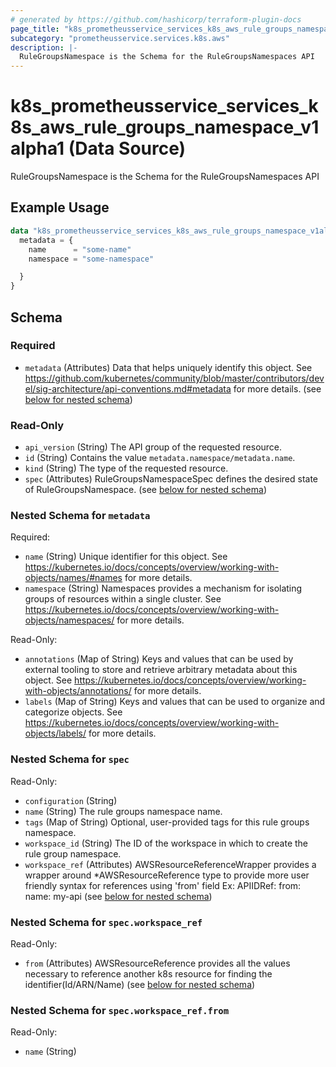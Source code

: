 ```yaml
---
# generated by https://github.com/hashicorp/terraform-plugin-docs
page_title: "k8s_prometheusservice_services_k8s_aws_rule_groups_namespace_v1alpha1 Data Source - terraform-provider-k8s"
subcategory: "prometheusservice.services.k8s.aws"
description: |-
  RuleGroupsNamespace is the Schema for the RuleGroupsNamespaces API
---
```


# k8s_prometheusservice_services_k8s_aws_rule_groups_namespace_v1alpha1 (Data Source)

RuleGroupsNamespace is the Schema for the RuleGroupsNamespaces API

## Example Usage

```terraform
data "k8s_prometheusservice_services_k8s_aws_rule_groups_namespace_v1alpha1" "example" {
  metadata = {
    name      = "some-name"
    namespace = "some-namespace"

  }
}
```

<!-- schema generated by tfplugindocs -->
## Schema

### Required

- `metadata` (Attributes) Data that helps uniquely identify this object. See https://github.com/kubernetes/community/blob/master/contributors/devel/sig-architecture/api-conventions.md#metadata for more details. (see [below for nested schema](#nestedatt--metadata))

### Read-Only

- `api_version` (String) The API group of the requested resource.
- `id` (String) Contains the value `metadata.namespace/metadata.name`.
- `kind` (String) The type of the requested resource.
- `spec` (Attributes) RuleGroupsNamespaceSpec defines the desired state of RuleGroupsNamespace. (see [below for nested schema](#nestedatt--spec))

<a id="nestedatt--metadata"></a>
### Nested Schema for `metadata`

Required:

- `name` (String) Unique identifier for this object. See https://kubernetes.io/docs/concepts/overview/working-with-objects/names/#names for more details.
- `namespace` (String) Namespaces provides a mechanism for isolating groups of resources within a single cluster. See https://kubernetes.io/docs/concepts/overview/working-with-objects/namespaces/ for more details.

Read-Only:

- `annotations` (Map of String) Keys and values that can be used by external tooling to store and retrieve arbitrary metadata about this object. See https://kubernetes.io/docs/concepts/overview/working-with-objects/annotations/ for more details.
- `labels` (Map of String) Keys and values that can be used to organize and categorize objects. See https://kubernetes.io/docs/concepts/overview/working-with-objects/labels/ for more details.


<a id="nestedatt--spec"></a>
### Nested Schema for `spec`

Read-Only:

- `configuration` (String)
- `name` (String) The rule groups namespace name.
- `tags` (Map of String) Optional, user-provided tags for this rule groups namespace.
- `workspace_id` (String) The ID of the workspace in which to create the rule group namespace.
- `workspace_ref` (Attributes) AWSResourceReferenceWrapper provides a wrapper around *AWSResourceReference type to provide more user friendly syntax for references using 'from' field Ex: APIIDRef:  from: name: my-api (see [below for nested schema](#nestedatt--spec--workspace_ref))

<a id="nestedatt--spec--workspace_ref"></a>
### Nested Schema for `spec.workspace_ref`

Read-Only:

- `from` (Attributes) AWSResourceReference provides all the values necessary to reference another k8s resource for finding the identifier(Id/ARN/Name) (see [below for nested schema](#nestedatt--spec--workspace_ref--from))

<a id="nestedatt--spec--workspace_ref--from"></a>
### Nested Schema for `spec.workspace_ref.from`

Read-Only:

- `name` (String)
